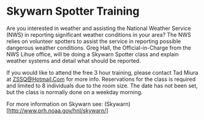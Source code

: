 # Skywarn Spotter Training

Are you interested in weather and assisting the National Weather
Service (NWS) in reporting significant weather conditions in your
area?  The NWS relies on volunteer spotters to assist the service in
reporting possible dangerous weather conditions.  Greg Hall, the
Official-in-Charge from the NWS Lihue office, will be doing a Skywarn
Spotter class and explain weather systems and detail what should be
reported.

If you would like to attend the free 3 hour training, please contact
Tad Miura at ZSSQ@Hotmail.Com for more info.  Reservations for the
class is required and limited to 8 individuals due to the room size.
The date has not been set, but the class is normally done on a weekday
morning.

For more information on Skywarn see:
(Skywarn)[http://www.prh.noaa.gov/hnl/skywarn/]
